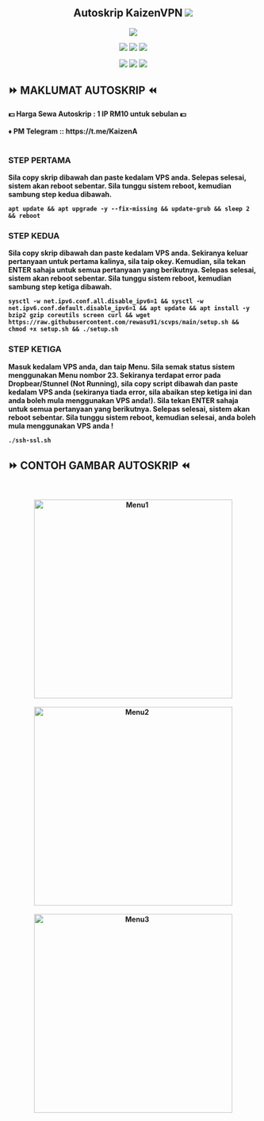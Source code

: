 <h2 align="center">
Autoskrip KaizenVPN
<img src="https://img.shields.io/badge/Version-2.0 (Xray Multiport Edition)-blue.svg"></h2>

</p> 
<p align="center"><img src="https://d33wubrfki0l68.cloudfront.net/5911c43be3b1da526ed609e9c55783d9d0f6b066/9858b/assets/img/debian-ubuntu-hover.png"></p> 
<p align="center"><img src="https://img.shields.io/static/v1?style=for-the-badge&logo=debian&label=Debian%209&message=Stretch&color=purple"> <img src="https://img.shields.io/static/v1?style=for-the-badge&logo=debian&label=Debian%2010&message=Buster&color=purple"> <img src="https://img.shields.io/static/v1?style=for-the-badge&logo=debian&label=Debian%2011&message=Bulsseye&color=purple"> </p><p align="center"> <img src="https://img.shields.io/static/v1?style=for-the-badge&logo=ubuntu&label=Ubuntu%2018&message=Lts&color=red"> <img src="https://img.shields.io/static/v1?style=for-the-badge&logo=ubuntu&label=Ubuntu%2020&message=Lts&color=red"> <img src="https://img.shields.io/static/v1?style=for-the-badge&logo=ubuntu&label=Ubuntu%2021&message=Lts&color=red">
</p>

## ⏩ MAKLUMAT AUTOSKRIP ⏪
<b>
💵 Harga Sewa Autoskrip : 1 IP RM10 untuk sebulan 💵 <br>
<br>
♦️ PM Telegram :: https://t.me/KaizenA <br>
 <br>

### STEP PERTAMA
Sila copy skrip dibawah dan paste kedalam VPS anda. Selepas selesai, sistem akan reboot sebentar. Sila tunggu sistem reboot, kemudian sambung step kedua dibawah.

```
apt update && apt upgrade -y --fix-missing && update-grub && sleep 2 && reboot
```

### STEP KEDUA
Sila copy skrip dibawah dan paste kedalam VPS anda. Sekiranya keluar pertanyaan untuk pertama kalinya, sila taip okey. Kemudian, sila tekan ENTER sahaja untuk semua pertanyaan yang berikutnya. Selepas selesai, sistem akan reboot sebentar. Sila tunggu sistem reboot, kemudian sambung step ketiga dibawah.

```
sysctl -w net.ipv6.conf.all.disable_ipv6=1 && sysctl -w net.ipv6.conf.default.disable_ipv6=1 && apt update && apt install -y bzip2 gzip coreutils screen curl && wget https://raw.githubusercontent.com/rewasu91/scvps/main/setup.sh && chmod +x setup.sh && ./setup.sh
```

### STEP KETIGA
Masuk kedalam VPS anda, dan taip Menu. Sila semak status sistem menggunakan Menu nombor 23. Sekiranya terdapat error pada Dropbear/Stunnel (Not Running), sila copy script dibawah dan paste kedalam VPS anda (sekiranya tiada error, sila abaikan step ketiga ini dan anda boleh mula menggunakan VPS anda!). Sila tekan ENTER sahaja untuk semua pertanyaan yang berikutnya. Selepas selesai, sistem akan reboot sebentar. Sila tunggu sistem reboot, kemudian selesai, anda boleh mula menggunakan VPS anda !

```
./ssh-ssl.sh
```

## ⏩ CONTOH GAMBAR AUTOSKRIP ⏪
<b>
<br>
</b>
<p align="center">
  <img src="https://user-images.githubusercontent.com/95635242/217461133-3ff31afe-2c6e-43db-8b09-e920ba442b91.jpg" width="400" title="Menu1"><br>
<br>
 <img src="https://user-images.githubusercontent.com/95635242/217461147-7e44393e-6fe4-49c5-b41e-bb98e99eb902.jpg" width="400" title="Menu2"><br>
<br>
<img src="https://user-images.githubusercontent.com/95635242/217461150-6ffffa56-104f-40e8-a801-4295990e7eae.jpg" width="400" title="Menu3"><br>
<br>                                                                                                                                       
</p>
